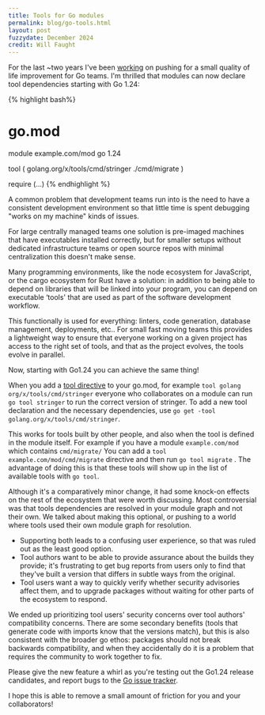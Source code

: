 ```yaml
---
title: Tools for Go modules
permalink: blog/go-tools.html
layout: post
fuzzydate: December 2024
credit: Will Faught
---
```


For the last ~two years I've been
[working](https://github.com/golang/go/issues/48429) on pushing for a small
quality of life improvement for Go teams. I'm thrilled that modules can now
declare tool dependencies starting with Go 1.24:

{% highlight bash%}
# go.mod
module example.com/mod
go 1.24

tool (
  golang.org/x/tools/cmd/stringer
  ./cmd/migrate
)

require (...)
{% endhighlight %}

A common problem that development teams run into is the need to have a
consistent development environment so that little time is spent debugging "works
on my machine" kinds of issues.

For large centrally managed teams one solution is pre-imaged machines that have
executables installed correctly, but for smaller setups without dedicated
infrastructure teams or open source repos with minimal centralization this
doesn't make sense.

Many programming environments, like the node ecosystem for JavaScript, or the
cargo ecosystem for Rust have a solution: in addition to being able to depend on
libraries that will be linked into your program, you can depend on executable
‘tools' that are used as part of the software development workflow.

This functionally is used for everything: linters, code generation, database
management, deployments, etc.. For small fast moving teams this provides a
lightweight way to ensure that everyone working on a given project has access to
the right set of tools, and that as the project evolves, the tools evolve in
parallel.

Now, starting with Go1.24 you can achieve the same thing!

When you add a [tool
directive](https://go.dev/doc/modules/managing-dependencies#tools) to your
go.mod, for example `tool golang org/x/tools/cmd/stringer` everyone who
collaborates on a module can run `go tool stringer` to run the correct version
of stringer. To add a new tool declaration and the necessary dependencies, use
`go get -tool golang.org/x/tools/cmd/stringer`.

This works for tools built by other people, and also when the tool is defined
in the module itself. For example if you have a module `example.com/mod` which
contains `cmd/migrate/` You can add a `tool example.com/mod/cmd/migrate`
directive and then run `go tool migrate` . The advantage of doing this is that
these tools will show up in the list of available tools with `go tool`.

Although it's a comparatively minor change, it had some knock-on effects on the
rest of the ecosystem that were worth discussing. Most controversial was that
tools dependencies are resolved in your module graph and not their own. We
talked about making this optional, or pushing to a world where tools used their
own module graph for resolution.

* Supporting both leads to a confusing user experience, so that was ruled out as
the least good option.
* Tool authors want to be able to provide assurance about the builds they
provide; it's frustrating to get bug reports from users only to find that
they've built a version that differs in subtle ways from the original.
* Tool users want a way to quickly verify whether security advisories affect
them, and to upgrade packages without waiting for other parts of the ecosystem
to respond.

We ended up prioritizing tool users' security concerns over tool authors'
compatibility concerns. There are some secondary benefits (tools that generate
code with imports know that the versions match), but this is also consistent
with the broader go ethos: packages should not break backwards compatibility,
and when they accidentally do it is a problem that requires the community to
work together to fix.

Please give the new feature a whirl as you're testing out the Go1.24 release
candidates, and report bugs to the [Go issue tracker](https://go.dev/issues).

I hope this is able to remove a small amount of friction for you and
your collaborators!
